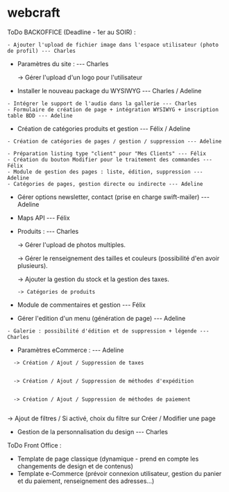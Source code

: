 # webcraft


ToDo BACKOFFICE (Deadline - 1er au SOIR) :
```
- Ajouter l'upload de fichier image dans l'espace utilisateur (photo de profil) --- Charles
```
- Paramètres du site : --- Charles

  -> Gérer l'upload d'un logo pour l'utilisateur
  
- Installer le nouveau package du WYSIWYG --- Charles / Adeline
```
- Intégrer le support de l'audio dans la gallerie --- Charles
- Formulaire de création de page + intégration WYSIWYG + inscription table BDD --- Adeline
```
- Création de catégories produits et gestion --- Félix / Adeline
```
- Création de catégories de pages / gestion / suppression --- Adeline
```
```
- Préparation listing type "client" pour "Mes Clients" --- Félix
- Création du bouton Modifier pour le traitement des commandes --- Félix
- Module de gestion des pages : liste, édition, suppression --- Adeline
- Catégories de pages, gestion directe ou indirecte --- Adeline
```
- Gérer options newsletter, contact (prise en charge swift-mailer) --- Adeline
- Maps API --- Félix
- Produits : --- Charles

    -> Gérer l'upload de photos multiples.
    
    -> Gérer le renseignement des tailles et couleurs (possibilité d'en avoir plusieurs).
    
    -> Ajouter la gestion du stock et la gestion des taxes.
    ```
    -> Catégories de produits
    ```
 
- Module de commentaires et gestion --- Félix
- Gérer l'edition d'un menu (génération de page) --- Adeline
```
- Galerie : possibilité d'édition et de suppression + légende --- Charles
```
- Paramètres eCommerce : --- Adeline
```
  -> Création / Ajout / Suppression de taxes
  
```
```
  -> Création / Ajout / Suppression de méthodes d'expédition
  
```
```
  -> Création / Ajout / Suppression de méthodes de paiement
  
```
  -> Ajout de filtres / Si activé, choix du filtre sur Créer / Modifier une page
  

- Gestion de la personnalisation du design --- Charles


ToDo Front Office :
- Template de page classique (dynamique - prend en compte les changements de design et de contenus)
- Template e-Commerce (prévoir connexion utilisateur, gestion du panier et du paiement, renseignement des adresses...)
